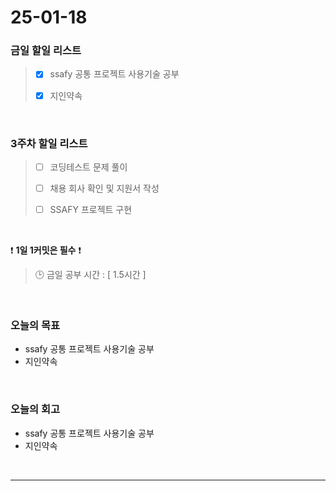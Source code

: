 # 25-01-18

### 금일 할일 리스트

> - [x] ssafy 공통 프로젝트 사용기술 공부
>
> - [x] 지인약속

<br/>

### 3주차 할일 리스트

> - [ ] 코딩테스트 문제 풀이
>
> - [ ] 채용 회사 확인 및 지원서 작성
>
> - [ ] SSAFY 프로젝트 구현

<br/>

❗ **1일 1커밋은 필수** ❗

> 🕒 금일 공부 시간 : [ 1.5시간 ]

<br/>

### 오늘의 목표
- ssafy 공통 프로젝트 사용기술 공부
- 지인약속

<br>

### 오늘의 회고
- ssafy 공통 프로젝트 사용기술 공부
- 지인약속

<br/>

---
